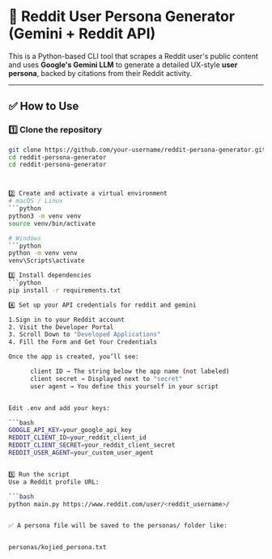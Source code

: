 # 🧠 Reddit User Persona Generator (Gemini + Reddit API)

This is a Python-based CLI tool that scrapes a Reddit user's public content and uses **Google's Gemini LLM** to generate a detailed UX-style **user persona**, backed by citations from their Reddit activity.

---

## ✅ How to Use

### 1️⃣ Clone the repository

```bash
git clone https://github.com/your-username/reddit-persona-generator.git
cd reddit-persona-generator
cd reddit-persona-generator



2️⃣ Create and activate a virtual environment
# macOS / Linux
```python
python3 -m venv venv
source venv/bin/activate

# Windows
```python
python -m venv venv
venv\Scripts\activate

3️⃣ Install dependencies
```python
pip install -r requirements.txt

4️⃣ Set up your API credentials for reddit and gemini

1.Sign in to your Reddit account
2. Visit the Developer Portal
3. Scroll Down to "Developed Applications"
4. Fill the Form and Get Your Credentials

Once the app is created, you’ll see:

      client ID → The string below the app name (not labeled)
      client secret → Displayed next to "secret"
      user agent → You define this yourself in your script


Edit .env and add your keys:

```bash
GOOGLE_API_KEY=your_google_api_key
REDDIT_CLIENT_ID=your_reddit_client_id
REDDIT_CLIENT_SECRET=your_reddit_client_secret
REDDIT_USER_AGENT=your_custom_user_agent


5️⃣ Run the script
Use a Reddit profile URL:

```bash
python main.py https://www.reddit.com/user/<reddit_username>/


✅ A persona file will be saved to the personas/ folder like:


personas/kojied_persona.txt

